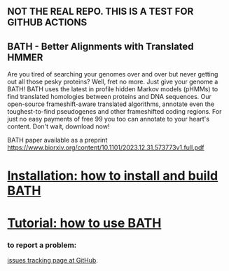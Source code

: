 ## NOT THE REAL REPO.  THIS IS A TEST FOR GITHUB ACTIONS

## BATH - Better Alignments with Translated HMMER

Are you tired of searching your genomes over and over but never getting out all those pesky proteins? Well, fret no more. Just give your genome a BATH!
BATH uses the latest in profile hidden Markov models (pHMMs) to find translated homologies between proteins and DNA sequences. Our open-source frameshift-aware translated algorithms, annotate even the toughest-to-find pseudogenes and other frameshifted coding regions. For just no easy payments of free 99 you too can annotate to your heart's content. Don't wait, download now!

BATH paper available as a preprint https://www.biorxiv.org/content/10.1101/2023.12.31.573773v1.full.pdf

# [Installation: how to install and build BATH](documentation/userguide/installation.md)

# [Tutorial: how to use BATH](documentation/userguide/tutorial.md)

### to report a problem:
[issues tracking page at GitHub](https://github.com/TravisWheelerLab/BATH/issues).
